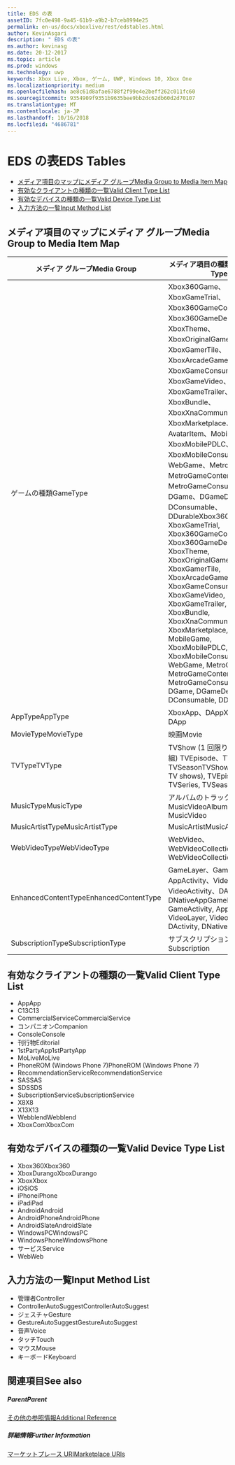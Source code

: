 ```yaml
---
title: EDS の表
assetID: 7fc0e498-9a45-61b9-a9b2-b7ceb8994e25
permalink: en-us/docs/xboxlive/rest/edstables.html
author: KevinAsgari
description: " EDS の表"
ms.author: kevinasg
ms.date: 20-12-2017
ms.topic: article
ms.prod: windows
ms.technology: uwp
keywords: Xbox Live, Xbox, ゲーム, UWP, Windows 10, Xbox One
ms.localizationpriority: medium
ms.openlocfilehash: ae8c61d8afae6788f2f99e4e2beff262c011fc60
ms.sourcegitcommit: 9354909f9351b9635bee9bb2dc62db60d2d70107
ms.translationtype: MT
ms.contentlocale: ja-JP
ms.lasthandoff: 10/16/2018
ms.locfileid: "4686781"
---
```

# <a name="eds-tables"></a><span data-ttu-id="a1a87-104">EDS の表</span><span class="sxs-lookup"><span data-stu-id="a1a87-104">EDS Tables</span></span>

  * [<span data-ttu-id="a1a87-105">メディア項目のマップにメディア グループ</span><span class="sxs-lookup"><span data-stu-id="a1a87-105">Media Group to Media Item Map</span></span>](#ID4EQ)
  * [<span data-ttu-id="a1a87-106">有効なクライアントの種類の一覧</span><span class="sxs-lookup"><span data-stu-id="a1a87-106">Valid Client Type List</span></span>](#ID4EFD)
  * [<span data-ttu-id="a1a87-107">有効なデバイスの種類の一覧</span><span class="sxs-lookup"><span data-stu-id="a1a87-107">Valid Device Type List</span></span>](#ID4EPE)
  * [<span data-ttu-id="a1a87-108">入力方法の一覧</span><span class="sxs-lookup"><span data-stu-id="a1a87-108">Input Method List</span></span>](#ID4ERF)

<a id="ID4EQ"></a>


## <a name="media-group-to-media-item-map"></a><span data-ttu-id="a1a87-109">メディア項目のマップにメディア グループ</span><span class="sxs-lookup"><span data-stu-id="a1a87-109">Media Group to Media Item Map</span></span>

| <span data-ttu-id="a1a87-110">メディア グループ</span><span class="sxs-lookup"><span data-stu-id="a1a87-110">Media Group</span></span>| <span data-ttu-id="a1a87-111">メディア項目の種類</span><span class="sxs-lookup"><span data-stu-id="a1a87-111">Media Item Type</span></span>| 
| --- | --- |
| <span data-ttu-id="a1a87-112">ゲームの種類</span><span class="sxs-lookup"><span data-stu-id="a1a87-112">GameType</span></span>| <span data-ttu-id="a1a87-113">Xbox360Game、XboxGameTrial、Xbox360GameContent、Xbox360GameDemo、XboxTheme、XboxOriginalGame、XboxGamerTile、XboxArcadeGame、XboxGameConsumable、XboxGameVideo、XboxGameTrailer、XboxBundle、XboxXnaCommunityGame、XboxMarketplace、AvatarItem、MobileGame、XboxMobilePDLC、XboxMobileConsumable、WebGame、MetroGame、MetroGameContent、MetroGameConsumable、DGame、DGameDemo、DConsumable、DDurable</span><span class="sxs-lookup"><span data-stu-id="a1a87-113">Xbox360Game, XboxGameTrial, Xbox360GameContent, Xbox360GameDemo, XboxTheme, XboxOriginalGame, XboxGamerTile, XboxArcadeGame, XboxGameConsumable, XboxGameVideo, XboxGameTrailer, XboxBundle, XboxXnaCommunityGame, XboxMarketplace, AvatarItem, MobileGame, XboxMobilePDLC, XboxMobileConsumable, WebGame, MetroGame, MetroGameContent, MetroGameConsumable, DGame, DGameDemo, DConsumable, DDurable</span></span>|
| <span data-ttu-id="a1a87-114">AppType</span><span class="sxs-lookup"><span data-stu-id="a1a87-114">AppType</span></span>| <span data-ttu-id="a1a87-115">XboxApp、DApp</span><span class="sxs-lookup"><span data-stu-id="a1a87-115">XboxApp, DApp</span></span>|
| <span data-ttu-id="a1a87-116">MovieType</span><span class="sxs-lookup"><span data-stu-id="a1a87-116">MovieType</span></span>| <span data-ttu-id="a1a87-117">映画</span><span class="sxs-lookup"><span data-stu-id="a1a87-117">Movie</span></span>|
| <span data-ttu-id="a1a87-118">TVType</span><span class="sxs-lookup"><span data-stu-id="a1a87-118">TVType</span></span>| <span data-ttu-id="a1a87-119">TVShow (1 回限りのテレビ番組) TVEpisode、TVSeries、TVSeason</span><span class="sxs-lookup"><span data-stu-id="a1a87-119">TVShow (one-off TV shows), TVEpisode, TVSeries, TVSeason</span></span>|
| <span data-ttu-id="a1a87-120">MusicType</span><span class="sxs-lookup"><span data-stu-id="a1a87-120">MusicType</span></span>| <span data-ttu-id="a1a87-121">アルバムのトラックで MusicVideo</span><span class="sxs-lookup"><span data-stu-id="a1a87-121">Album, Track, MusicVideo</span></span>|
| <span data-ttu-id="a1a87-122">MusicArtistType</span><span class="sxs-lookup"><span data-stu-id="a1a87-122">MusicArtistType</span></span>| <span data-ttu-id="a1a87-123">MusicArtist</span><span class="sxs-lookup"><span data-stu-id="a1a87-123">MusicArtist</span></span>|
| <span data-ttu-id="a1a87-124">WebVideoType</span><span class="sxs-lookup"><span data-stu-id="a1a87-124">WebVideoType</span></span>| <span data-ttu-id="a1a87-125">WebVideo、WebVideoCollection</span><span class="sxs-lookup"><span data-stu-id="a1a87-125">WebVideo, WebVideoCollection</span></span>|
| <span data-ttu-id="a1a87-126">EnhancedContentType</span><span class="sxs-lookup"><span data-stu-id="a1a87-126">EnhancedContentType</span></span>| <span data-ttu-id="a1a87-127">GameLayer、GameActivity、AppActivity、VideoLayer、VideoActivity、DActivity、DNativeApp</span><span class="sxs-lookup"><span data-stu-id="a1a87-127">GameLayer, GameActivity, AppActivity, VideoLayer, VideoActivity, DActivity, DNativeApp</span></span>|
| <span data-ttu-id="a1a87-128">SubscriptionType</span><span class="sxs-lookup"><span data-stu-id="a1a87-128">SubscriptionType</span></span>| <span data-ttu-id="a1a87-129">サブスクリプション</span><span class="sxs-lookup"><span data-stu-id="a1a87-129">Subscription</span></span>|

<a id="ID4EFD"></a>


## <a name="valid-client-type-list"></a><span data-ttu-id="a1a87-130">有効なクライアントの種類の一覧</span><span class="sxs-lookup"><span data-stu-id="a1a87-130">Valid Client Type List</span></span>

   * <span data-ttu-id="a1a87-131">App</span><span class="sxs-lookup"><span data-stu-id="a1a87-131">App</span></span>
   * <span data-ttu-id="a1a87-132">C13</span><span class="sxs-lookup"><span data-stu-id="a1a87-132">C13</span></span>
   * <span data-ttu-id="a1a87-133">CommercialService</span><span class="sxs-lookup"><span data-stu-id="a1a87-133">CommercialService</span></span>
   * <span data-ttu-id="a1a87-134">コンパニオン</span><span class="sxs-lookup"><span data-stu-id="a1a87-134">Companion</span></span>
   * <span data-ttu-id="a1a87-135">Console</span><span class="sxs-lookup"><span data-stu-id="a1a87-135">Console</span></span>
   * <span data-ttu-id="a1a87-136">刊行物</span><span class="sxs-lookup"><span data-stu-id="a1a87-136">Editorial</span></span>
   * <span data-ttu-id="a1a87-137">1stPartyApp</span><span class="sxs-lookup"><span data-stu-id="a1a87-137">1stPartyApp</span></span>
   * <span data-ttu-id="a1a87-138">MoLive</span><span class="sxs-lookup"><span data-stu-id="a1a87-138">MoLive</span></span>
   * <span data-ttu-id="a1a87-139">PhoneROM (Windows Phone 7)</span><span class="sxs-lookup"><span data-stu-id="a1a87-139">PhoneROM (Windows Phone 7)</span></span>
   * <span data-ttu-id="a1a87-140">RecommendationService</span><span class="sxs-lookup"><span data-stu-id="a1a87-140">RecommendationService</span></span>
   * <span data-ttu-id="a1a87-141">SAS</span><span class="sxs-lookup"><span data-stu-id="a1a87-141">SAS</span></span>
   * <span data-ttu-id="a1a87-142">SDS</span><span class="sxs-lookup"><span data-stu-id="a1a87-142">SDS</span></span>
   * <span data-ttu-id="a1a87-143">SubscriptionService</span><span class="sxs-lookup"><span data-stu-id="a1a87-143">SubscriptionService</span></span>
   * <span data-ttu-id="a1a87-144">X8</span><span class="sxs-lookup"><span data-stu-id="a1a87-144">X8</span></span>
   * <span data-ttu-id="a1a87-145">X13</span><span class="sxs-lookup"><span data-stu-id="a1a87-145">X13</span></span>
   * <span data-ttu-id="a1a87-146">Webblend</span><span class="sxs-lookup"><span data-stu-id="a1a87-146">Webblend</span></span>
   * <span data-ttu-id="a1a87-147">XboxCom</span><span class="sxs-lookup"><span data-stu-id="a1a87-147">XboxCom</span></span>

<a id="ID4EPE"></a>


## <a name="valid-device-type-list"></a><span data-ttu-id="a1a87-148">有効なデバイスの種類の一覧</span><span class="sxs-lookup"><span data-stu-id="a1a87-148">Valid Device Type List</span></span>

   * <span data-ttu-id="a1a87-149">Xbox360</span><span class="sxs-lookup"><span data-stu-id="a1a87-149">Xbox360</span></span>
   * <span data-ttu-id="a1a87-150">XboxDurango</span><span class="sxs-lookup"><span data-stu-id="a1a87-150">XboxDurango</span></span>
   * <span data-ttu-id="a1a87-151">Xbox</span><span class="sxs-lookup"><span data-stu-id="a1a87-151">Xbox</span></span>
   * <span data-ttu-id="a1a87-152">iOS</span><span class="sxs-lookup"><span data-stu-id="a1a87-152">iOS</span></span>
   * <span data-ttu-id="a1a87-153">iPhone</span><span class="sxs-lookup"><span data-stu-id="a1a87-153">iPhone</span></span>
   * <span data-ttu-id="a1a87-154">iPad</span><span class="sxs-lookup"><span data-stu-id="a1a87-154">iPad</span></span>
   * <span data-ttu-id="a1a87-155">Android</span><span class="sxs-lookup"><span data-stu-id="a1a87-155">Android</span></span>
   * <span data-ttu-id="a1a87-156">AndroidPhone</span><span class="sxs-lookup"><span data-stu-id="a1a87-156">AndroidPhone</span></span>
   * <span data-ttu-id="a1a87-157">AndroidSlate</span><span class="sxs-lookup"><span data-stu-id="a1a87-157">AndroidSlate</span></span>
   * <span data-ttu-id="a1a87-158">WindowsPC</span><span class="sxs-lookup"><span data-stu-id="a1a87-158">WindowsPC</span></span>
   * <span data-ttu-id="a1a87-159">WindowsPhone</span><span class="sxs-lookup"><span data-stu-id="a1a87-159">WindowsPhone</span></span>
   * <span data-ttu-id="a1a87-160">サービス</span><span class="sxs-lookup"><span data-stu-id="a1a87-160">Service</span></span>
   * <span data-ttu-id="a1a87-161">Web</span><span class="sxs-lookup"><span data-stu-id="a1a87-161">Web</span></span>

<a id="ID4ERF"></a>


## <a name="input-method-list"></a><span data-ttu-id="a1a87-162">入力方法の一覧</span><span class="sxs-lookup"><span data-stu-id="a1a87-162">Input Method List</span></span>

   * <span data-ttu-id="a1a87-163">管理者</span><span class="sxs-lookup"><span data-stu-id="a1a87-163">Controller</span></span>
   * <span data-ttu-id="a1a87-164">ControllerAutoSuggest</span><span class="sxs-lookup"><span data-stu-id="a1a87-164">ControllerAutoSuggest</span></span>
   * <span data-ttu-id="a1a87-165">ジェスチャ</span><span class="sxs-lookup"><span data-stu-id="a1a87-165">Gesture</span></span>
   * <span data-ttu-id="a1a87-166">GestureAutoSuggest</span><span class="sxs-lookup"><span data-stu-id="a1a87-166">GestureAutoSuggest</span></span>
   * <span data-ttu-id="a1a87-167">音声</span><span class="sxs-lookup"><span data-stu-id="a1a87-167">Voice</span></span>
   * <span data-ttu-id="a1a87-168">タッチ</span><span class="sxs-lookup"><span data-stu-id="a1a87-168">Touch</span></span>
   * <span data-ttu-id="a1a87-169">マウス</span><span class="sxs-lookup"><span data-stu-id="a1a87-169">Mouse</span></span>
   * <span data-ttu-id="a1a87-170">キーボード</span><span class="sxs-lookup"><span data-stu-id="a1a87-170">Keyboard</span></span>

<a id="ID4EJG"></a>


## <a name="see-also"></a><span data-ttu-id="a1a87-171">関連項目</span><span class="sxs-lookup"><span data-stu-id="a1a87-171">See also</span></span>

<a id="ID4ELG"></a>


##### <a name="parent"></a><span data-ttu-id="a1a87-172">Parent</span><span class="sxs-lookup"><span data-stu-id="a1a87-172">Parent</span></span>  

[<span data-ttu-id="a1a87-173">その他の参照情報</span><span class="sxs-lookup"><span data-stu-id="a1a87-173">Additional Reference</span></span>](atoc-xboxlivews-reference-additional.md)


<a id="ID4EXG"></a>


##### <a name="further-information"></a><span data-ttu-id="a1a87-174">詳細情報</span><span class="sxs-lookup"><span data-stu-id="a1a87-174">Further Information</span></span>

[<span data-ttu-id="a1a87-175">マーケットプレース URI</span><span class="sxs-lookup"><span data-stu-id="a1a87-175">Marketplace URIs</span></span>](../uri/marketplace/atoc-reference-marketplace.md)
